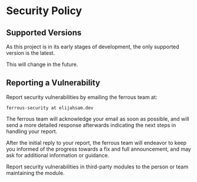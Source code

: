 # Security Policy

## Supported Versions

As this project is in its early stages of development, the only supported version is the latest.

This will change in the future.

## Reporting a Vulnerability

Report security vulnerabilities by emailing the ferrous team at:

```
ferrous-security at elijahsam.dev
```

The ferrous team will acknowledge your email as soon as possible,
and will send a more detailed response afterwards indicating the next steps in handling your report.

After the initial reply to your report, the ferrous team will endeavor to keep you informed of the progress
towards a fix and full announcement, and may ask for additional information or guidance.

Report security vulnerabilities in third-party modules to the person or team maintaining the module.